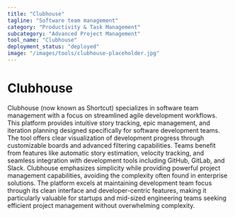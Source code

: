 ```yaml
---
title: "Clubhouse"
tagline: "Software team management"
category: "Productivity & Task Management"
subcategory: "Advanced Project Management"
tool_name: "Clubhouse"
deployment_status: "deployed"
image: "/images/tools/clubhouse-placeholder.jpg"
---
```


# Clubhouse

Clubhouse (now known as Shortcut) specializes in software team management with a focus on streamlined agile development workflows. This platform provides intuitive story tracking, epic management, and iteration planning designed specifically for software development teams. The tool offers clear visualization of development progress through customizable boards and advanced filtering capabilities. Teams benefit from features like automatic story estimation, velocity tracking, and seamless integration with development tools including GitHub, GitLab, and Slack. Clubhouse emphasizes simplicity while providing powerful project management capabilities, avoiding the complexity often found in enterprise solutions. The platform excels at maintaining development team focus through its clean interface and developer-centric features, making it particularly valuable for startups and mid-sized engineering teams seeking efficient project management without overwhelming complexity.